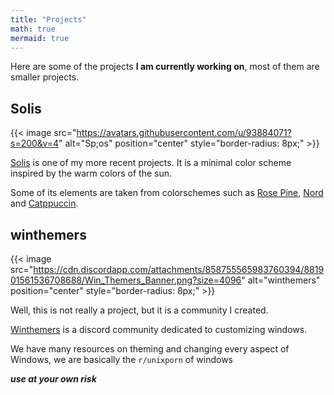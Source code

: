 ```yaml
---
title: "Projects"
math: true
mermaid: true
---
```


Here are some of the projects **I am currently working on**, most of them are smaller projects.

## Solis

{{< image src="https://avatars.githubusercontent.com/u/93884071?s=200&v=4" alt="Sp;os" position="center" style="border-radius: 8px;" >}}

[Solis](https://github.com/solis-theme) is one of my more recent projects. It is a minimal color scheme inspired by the warm colors of the sun.

Some of its elements are taken from colorschemes such as [Rose Pine](https://rosepinetheme.com), [Nord](https://nordtheme.com) and [Catppuccin](https://github.com/catppuccin).

## winthemers

{{< image src="https://cdn.discordapp.com/attachments/858755565983760394/881901561536708688/Win_Themers_Banner.png?size=4096" alt="winthemers" position="center" style="border-radius: 8px;" >}}

Well, this is not really a project, but it is a community I created.

[Winthemers](https://discord.gg/8BdXn5ZTSw) is a discord community dedicated to customizing windows.

We have many resources on theming and changing every aspect of Windows, we are basically the `r/unixporn` of windows

***use at your own risk***


